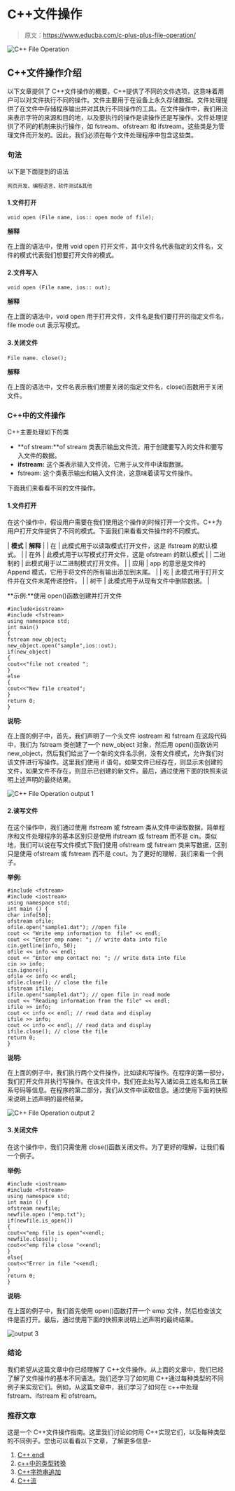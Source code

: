 # C++文件操作

> 原文：<https://www.educba.com/c-plus-plus-file-operation/>

![C++ File Operation](img/6d09d916fccd697bcdc5be35d6ce44a0.png)



## C++文件操作介绍

以下文章提供了 C++文件操作的概要。C++提供了不同的文件选项，这意味着用户可以对文件执行不同的操作。文件主要用于在设备上永久存储数据。文件处理提供了在文件中存储程序输出并对其执行不同操作的工具。在文件操作中，我们用流来表示字符的来源和目的地，以及要执行的操作是读操作还是写操作。文件处理提供了不同的机制来执行操作，如 fstream、ofstream 和 ifstream。这些类是为管理文件而开发的。因此，我们必须在每个文件处理程序中包含这些类。

### 句法

以下是下面提到的语法

<small>网页开发、编程语言、软件测试&其他</small>

#### 1.文件打开

```
void open (File name, ios:: open mode of file);
```

**解释**

在上面的语法中，使用 void open 打开文件，其中文件名代表指定的文件名，文件的模式代表我们想要打开文件的模式。

#### 2.文件写入

```
void open (File name, ios:: out);
```

**解释**

在上面的语法中，void open 用于打开文件，文件名是我们要打开的指定文件名，file mode out 表示写模式。

#### 3.关闭文件

```
File name. close();
```

**解释**

在上面的语法中，文件名表示我们想要关闭的指定文件名，close()函数用于关闭文件。

### C++中的文件操作

C++主要处理如下的类

*   **of stream:**of stream 类表示输出文件流，用于创建要写入的文件和要写入文件的数据。
*   **ifstream:** 这个类表示输入文件流，它用于从文件中读取数据。
*   fstream: 这个类表示输出和输入文件流，这意味着读写文件操作。

下面我们来看看不同的文件操作。

#### 1.文件打开

在这个操作中，假设用户需要在我们使用这个操作的时候打开一个文件。C++为用户打开文件提供了不同的模式。下面我们来看看文件操作的不同模式。

| **模式** | **解释** |
| 在 | 此模式用于以读取模式打开文件，这是 ifstream 的默认模式。 |
| 在外 | 此模式用于以写模式打开文件，这是 ofstream 的默认模式 |
| 二进制的 | 此模式用于以二进制模式打开文件。 |
| 应用 | app 的意思是文件的 Append 模式，它用于将文件的所有输出添加到末尾。 |
| 吃 | 此模式用于打开文件并在文件末尾传递控件。 |
| 树干 | 此模式用于从现有文件中删除数据。 |

**示例:**使用 open()函数创建并打开文件

```
#include<iostream>
#include <fstream>
using namespace std;
int main()
{
fstream new_object;
new_object.open("sample",ios::out);
if(new_object)
{
cout<<"file not created ";
}
else
{
cout<<"New file created";
}
return 0;
}
```

**说明:**

在上面的例子中，首先，我们声明了一个头文件 iostream 和 fstream 在这段代码中，我们为 fstream 类创建了一个 new_object 对象，然后用 open()函数访问 new_object，然后我们给出了一个新的文件名示例，没有文件模式，允许我们对该文件进行写操作。这里我们使用 if 语句。如果文件已经存在，则显示未创建的文件，如果文件不存在，则显示已创建的新文件。最后，通过使用下面的快照来说明上述声明的最终结果。

![C++ File Operation output 1](img/91a9f9c36466635d52980557bbb141da.png)



#### 2.读写文件

在这个操作中，我们通过使用 ifstream 或 fstream 类从文件中读取数据，简单程序和文件处理程序的基本区别只是使用 ifstream 或 fstream 而不是 cin。类似地，我们可以说在写文件模式下我们使用 ofstream 或 fstream 类来写数据，区别只是使用 ofstream 或 fstream 而不是 cout。为了更好的理解，我们来看一个例子。

**举例:**

```
#include <fstream>
#include <iostream>
using namespace std;
int main () {
char info[50];
ofstream ofile;
ofile.open("sample1.dat"); //open file
cout << "Write emp information to  file" << endl;
cout << "Enter emp name: "; // write data into file
cin.getline(info, 50);
ofile << info << endl;
cout << "Enter emp contact no: "; // write data into file
cin >> info;
cin.ignore();
ofile << info << endl;
ofile.close(); // close the file
ifstream ifile;
ifile.open("sample1.dat"); // open file in read mode
cout << "Reading information from the file" << endl;
ifile >> info;
cout << info << endl; // read data and display
ifile >> info;
cout << info << endl; // read data and display
ifile.close(); // close the file
return 0;
}
```

**说明:**

在上面的例子中，我们执行两个文件操作，比如读和写操作。在程序的第一部分，我们打开文件并执行写操作。在该文件中，我们在此处写入诸如员工姓名和员工联系号码等信息。在程序的第二部分，我们从文件中读取信息。通过使用下面的快照来说明上述声明的最终结果。

![C++ File Operation output 2](img/3835d7f06442061643c235088023d40e.png)



#### 3.关闭文件

在这个操作中，我们只需使用 close()函数关闭文件。为了更好的理解，让我们看一个例子。

**举例:**

```
#include <iostream>
#include <fstream>
using namespace std;
int main () {
ofstream newfile;
newfile.open ("emp.txt");
if(newfile.is_open())
{
cout<<"emp file is open"<<endl;
newfile.close();
cout<<"emp file close "<<endl;
}
else{
cout<<"Error in file "<<endl;
}
return 0;
}
```

**说明:**

在上面的例子中，我们首先使用 open()函数打开一个 emp 文件，然后检查该文件是否打开。最后，通过使用下面的快照来说明上述声明的最终结果。

![output 3](img/5732ef57e38d6239340eff68af43dd2e.png)



### 结论

我们希望从这篇文章中你已经理解了 C++文件操作。从上面的文章中，我们已经了解了文件操作的基本不同语法。我们还学习了如何用 C++通过每种类型的不同例子来实现它们。例如，从这篇文章中，我们学习了如何在 c++中处理 fstream、ifstream 和 ofstream。

### 推荐文章

这是一个 C++文件操作指南。这里我们讨论如何用 C++实现它们，以及每种类型的不同例子。您也可以看看以下文章，了解更多信息–

1.  [C++ endl](https://www.educba.com/c-plus-plus-endl/)
2.  [c++中的类型转换](https://www.educba.com/type-casting-in-c-plus-plus/)
3.  [C++字符串追加](https://www.educba.com/c-plus-plus-string-append/)
4.  [C++流](https://www.educba.com/c-plus-plus-stream/)





